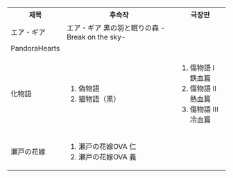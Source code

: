 <table border="0.25">
  <th>제목</th>
  <th>후속작</th>
  <th>극장판</th>
  <tr>
    <td>エア・ギア</td>
    <td>エア・ギア 黒の羽と眠りの森 -Break on the sky-</td>
    <td></td>
  </tr>
  <tr>
	  <td>PandoraHearts</td>
	  <td></td>
    <td></td>
	</tr>
  <tr>
	  <td>化物語</td>
	  <td><ol><li>偽物語</li><li>猫物語（黒）</li></ol></td>
    <td><ol><li>傷物語 I 鉄血篇</li><li>傷物語 II 熱血篇</li><li>傷物語 III 冷血篇</li></ol></td>
	</tr>
  <tr>
	  <td>瀬戸の花嫁</td>
    <td><ol><li>瀬戸の花嫁OVA 仁</li><li>瀬戸の花嫁OVA 義</li></ol></td>
    <td></td>
	</tr>
</table>
